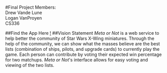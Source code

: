 #Final Project
Members:  
Drew Vande Lune  
Logan VanProyen  
CS336  

##Find the App Here
[!](http://meta-or-not.herokuapp.com/)
##Vision Statement
*Meta or Not* is a web service to help better the community of Star Wars X-Wing
miniatures. Through the help of the community, we can show what the masses
believe are the best lists (combination of ships, pilots, and upgrade cards)
to currently play the game. Each person can contribute by voting their expected
win percentage for two matchups. *Meta or Not*'s interface allows for easy
voting and viewing of the two lists.
